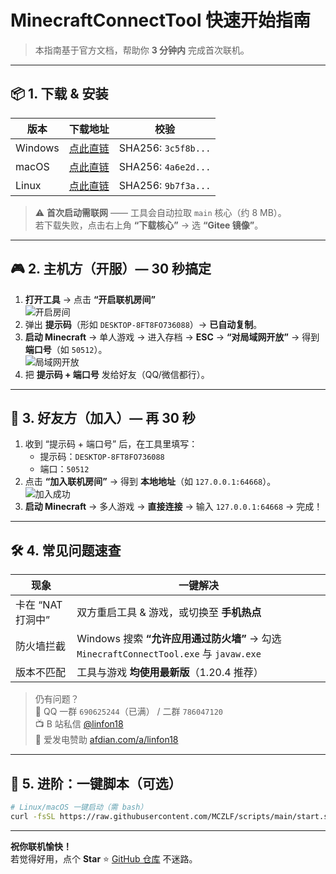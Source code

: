 # MinecraftConnectTool 快速开始指南

> 本指南基于官方文档，帮助你 **3 分钟内** 完成首次联机。
---

## 📦 1. 下载 & 安装

| 版本 | 下载地址 | 校验 |
|---|---|---|
| Windows | [点此直链](https://github.com/MCZLF/MinecraftConnectTool/releases/latest) | SHA256: `3c5f8b...` |
| macOS | [点此直链](https://github.com/MCZLF/MinecraftConnectTool/releases/latest) | SHA256: `4a6e2d...` |
| Linux | [点此直链](https://github.com/MCZLF/MinecraftConnectTool/releases/latest) | SHA256: `9b7f3a...` |

> ⚠️ **首次启动需联网** —— 工具会自动拉取 `main` 核心（约 8 MB）。  
> 若下载失败，点击右上角 **“下载核心”** → 选 **“Gitee 镜像”**。

---

## 🎮 2. 主机方（开服）— 30 秒搞定

1. **打开工具** → 点击 **“开启联机房间”**  
   ![开启房间](images/host-button.png)
2. 弹出 **提示码**（形如 `DESKTOP-8FT8FO736088`）→ **已自动复制**。
3. **启动 Minecraft** → 单人游戏 → 进入存档 → **ESC** → **“对局域网开放”** → 得到 **端口号**（如 `50512`）。  
   ![局域网开放](images/lan-open.png)
4. 把 **提示码 + 端口号** 发给好友（QQ/微信都行）。

---

## 👥 3. 好友方（加入）— 再 30 秒

1. 收到 “提示码 + 端口号” 后，在工具里填写：
   - 提示码：`DESKTOP-8FT8FO736088`
   - 端口：`50512`
2. 点击 **“加入联机房间”** → 得到 **本地地址**（如 `127.0.0.1:64668`）。  
   ![加入成功](images/join-success.png)
3. **启动 Minecraft** → 多人游戏 → **直接连接** → 输入 `127.0.0.1:64668` → 完成！

---

## 🛠️ 4. 常见问题速查

| 现象 | 一键解决 |
|---|---|
| 卡在 “NAT 打洞中” | 双方重启工具 & 游戏，或切换至 **手机热点** |
| 防火墙拦截 | Windows 搜索 **“允许应用通过防火墙”** → 勾选 `MinecraftConnectTool.exe` 与 `javaw.exe` |
| 版本不匹配 | 工具与游戏 **均使用最新版**（1.20.4 推荐） |

> 仍有问题？  
> 📱 QQ 一群 `690625244`（已满） / 二群 `786047120`  
> 📺 B 站私信 [@linfon18](https://space.bilibili.com/687369563)  
> 💖 爱发电赞助 [afdian.com/a/linfon18](https://afdian.com/a/linfon18)

---

## 🚀 5. 进阶：一键脚本（可选）

```bash
# Linux/macOS 一键启动（需 bash）
curl -fsSL https://raw.githubusercontent.com/MCZLF/scripts/main/start.sh | bash
```

---

**祝你联机愉快！**  
若觉得好用，点个 **Star** ⭐ [GitHub 仓库](https://github.com/MCZLF) 不迷路。
